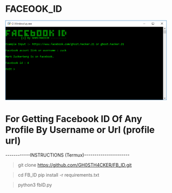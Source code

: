 # FACEOOK_ID

![screenshot](https://github.com/GH0STH4CKER/FB_ID/blob/main/fbid_screenshot1.png?raw=true)

# For Getting Facebook ID Of Any Profile By Username or Url (profile url)

------------INSTRUCTIONS (Termux)----------------------

>  git clone https://github.com/GH0STH4CKER/FB_ID.git

> cd FB_ID
> pip install -r requirements.txt

> python3 fbID.py

